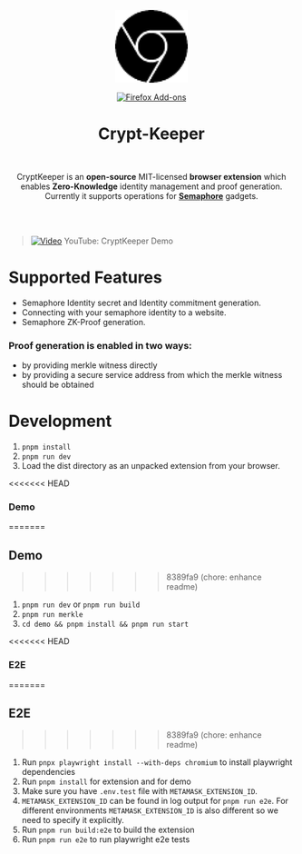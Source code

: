 <p align="center">
<img width="128" alt="Dark Reader's mascot" src="./src/static/icons/icon-128.png">
</p>
<p align="center">
<a rel="noreferrer noopener" href="https://addons.mozilla.org/firefox/addon/cryptkeeper/"><img alt="Firefox Add-ons" src="https://img.shields.io/badge/Firefox-141e24.svg?&style=for-the-badge&logo=firefox-browser"></a>  
</p>

<h1 align="center">Crypt-Keeper</h1>

<br/>
<p align="center">CryptKeeper is an <strong>open-source</strong> MIT-licensed <strong>browser extension</strong> which enables <strong>Zero-Knowledge</strong> identity management and proof generation.
Currently it supports operations for <strong><a href="https://semaphore.appliedzkp.org/">Semaphore</a></strong> gadgets.</p>
<br/>
<br/>

> [![Video](https://img.youtube.com/vi/8nrggpxbJu8/maxresdefault.jpg)](https://youtu.be/8nrggpxbJu8)
> YouTube: CryptKeeper Demo

# Supported Features

- Semaphore Identity secret and Identity commitment generation.
- Connecting with your semaphore identity to a website.
- Semaphore ZK-Proof generation.

### Proof generation is enabled in two ways:

- by providing merkle witness directly
- by providing a secure service address from which the merkle witness should be obtained

# Development

1. `pnpm install`
2. `pnpm run dev`
3. Load the dist directory as an unpacked extension from your browser.

<<<<<<< HEAD
### Demo
=======
## Demo
>>>>>>> 8389fa9 (chore: enhance readme)

1. `pnpm run dev` or `pnpm run build`
2. `pnpm run merkle`
3. `cd demo && pnpm install && pnpm run start`

<<<<<<< HEAD
### E2E
=======
## E2E
>>>>>>> 8389fa9 (chore: enhance readme)

1. Run `pnpx playwright install --with-deps chromium` to install playwright dependencies
2. Run `pnpm install` for extension and for demo
3. Make sure you have `.env.test` file with `METAMASK_EXTENSION_ID`.
4. `METAMASK_EXTENSION_ID` can be found in log output for `pnpm run e2e`. For different environments `METAMASK_EXTENSION_ID` is also different so we need to specify it explicitly.
5. Run `pnpm run build:e2e` to build the extension
6. Run `pnpm run e2e` to run playwright e2e tests
